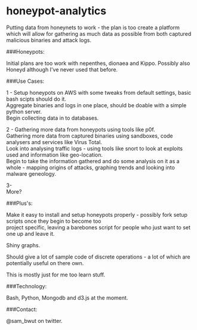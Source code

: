 honeypot-analytics
==================

Putting data from honeynets to work - the plan is too create a platform which will allow for 
gathering as much data as possible from both captured malicious binaries and attack logs.

###Honeypots:

Initial plans are too work with nepenthes, dionaea and Kippo. Possibly also Honeyd although I've never used that before.

###Use Cases:

1 -
Setup honeypots on AWS with some tweaks from default settings, basic bash scipts should do it.  
Aggregate binaries and logs in one place, should be doable with a simple python server.  
Begin collecting data in to databases.   
  
2 -
Gathering more data from honeypots using tools like p0f.  
Gathering more data from captured binaries using sandboxes, code analysers and services like Virus Total.  
Look into analysing traffic logs - using tools like snort to look at exploits used and information like geo-location.  
Begin to take the information gathered and do some analysis on it as a whole - mapping origins of attacks,  graphing trends and looking into malware geneology.  
  
3-  
More?  
  
###Plus's:  
  
Make it easy to install and setup honeypots properly - possibly fork setup scripts once they begin to become too  
project specific, leaving a barebones script for people who just want to set one up and leave it.  
  
Shiny graphs.  
  
Should give a lot of sample code of discrete operations - a lot of which are potentially useful on there own.

This is mostly just for me too learn stuff.  
  
###Technology:  
  
Bash, Python, Mongodb and d3.js at the moment.  
  
###Contact:  
  
@sam_bwut on twitter.  
  
